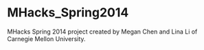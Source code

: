 MHacks_Spring2014
=================

MHacks Spring 2014 project created by Megan Chen and Lina Li of Carnegie Mellon University.
